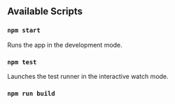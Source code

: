 ## Available Scripts

### `npm start`

Runs the app in the development mode.

### `npm test`

Launches the test runner in the interactive watch mode.

### `npm run build`
